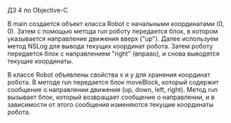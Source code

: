 ДЗ 4 по Objective-C

В main создается объект класса Robot с начальными координатами (0, 0).
Затем с помощью метода run роботу передается блок, в котором указывается направление движения вверх ("up").
Далее используем метод NSLog для вывода текущих координат робота.
Затем роботу передается блок с направлением "right" (вправо), и снова выводятся текущие координаты.

В классе Robot объявлены свойства x и y для хранения координат робота. В методе run передается блок moveBlock,
который содержит сообщение о направлении движения (up, down, left, right). Метод run вызывает блок,
который возвращает сообщение о направлении, и в зависимости от этого сообщения изменяются текущие координаты робота.

